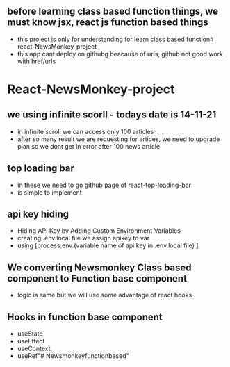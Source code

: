 
## before learning class based function things, we must know jsx, react js function based things
- this project is only for understanding for learn class based function# react-NewsMonkey-project
- this app cant deploy on githubg beacause of urls, github not good work with href/urls
# React-NewsMonkey-project


## we using infinite scorll - todays date is 14-11-21
- in infinite scroll we can access only 100 articles 
- after so many result we are requesting for artices, we need to upgrade plan so we dont get in error after 100 news article

## top loading bar
- in these we need to go github page of react-top-loading-bar
- is simple to implement

## api key hiding 
- Hiding API Key by Adding Custom Environment Variables
- creating .env.local file we assign apikey to var
- using [process.env.(variable name of api key in .env.local file) ]

## We converting Newsmonkey Class based component to Function base component
- logic is same but we will use some advantage of react hooks

## Hooks in function base component
- useState
- useEffect
- useContext
- useRef"# Newsmonkeyfunctionbased" 


